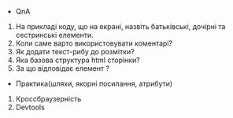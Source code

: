 - QnA

1.  На прикладі коду, що на екрані, назвіть батьківські, дочірні та сестринські
    елементи.
2.  Коли саме варто використовувати коментарі?
3.  Як додати текст-рибу до розмітки?
4.  Яка базова структура html сторінки?
5.  За що відповідає елемент <head>?

- Практика(шляхи, якорні посилання, атрибути)

1.  Кроссбраузерність
2.  Devtools
